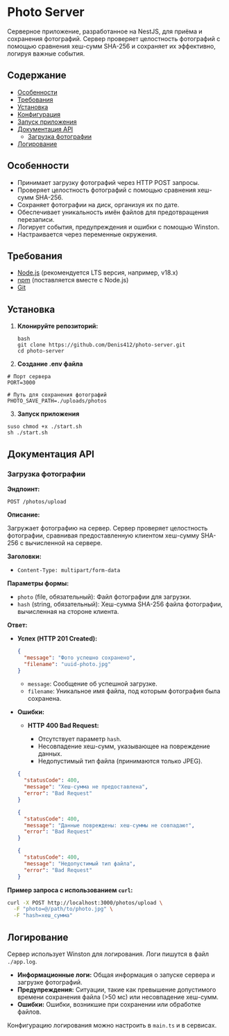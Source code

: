 # Photo Server

Серверное приложение, разработанное на NestJS, для приёма и сохранения фотографий. Сервер проверяет целостность фотографий с помощью сравнения хеш-сумм SHA-256 и сохраняет их эффективно, логируя важные события.

## Содержание

- [Особенности](#особенности)
- [Требования](#требования)
- [Установка](#установка)
- [Конфигурация](#конфигурация)
- [Запуск приложения](#запуск-приложения)
- [Документация API](#документация-api)
  - [Загрузка фотографии](#загрузка-фотографии)
- [Логирование](#логирование)

## Особенности

- Принимает загрузку фотографий через HTTP POST запросы.
- Проверяет целостность фотографий с помощью сравнения хеш-сумм SHA-256.
- Сохраняет фотографии на диск, организуя их по дате.
- Обеспечивает уникальность имён файлов для предотвращения перезаписи.
- Логирует события, предупреждения и ошибки с помощью Winston.
- Настраивается через переменные окружения.

## Требования

- [Node.js](https://nodejs.org/) (рекомендуется LTS версия, например, v18.x)
- [npm](https://www.npmjs.com/) (поставляется вместе с Node.js)
- [Git](https://git-scm.com/)

## Установка

1. **Клонируйте репозиторий:**

   ```
   bash
   git clone https://github.com/Denis412/photo-server.git
   cd photo-server
   ```

2. **Создание .env файла**

```
# Порт сервера
PORT=3000

# Путь для сохранения фотографий
PHOTO_SAVE_PATH=./uploads/photos
```

3. **Запуск приложения**

```
suso chmod +x ./start.sh
sh ./start.sh
```

## Документация API

### Загрузка фотографии

**Эндпоинт:**

```
POST /photos/upload
```

**Описание:**

Загружает фотографию на сервер. Сервер проверяет целостность фотографии, сравнивая предоставленную клиентом хеш-сумму SHA-256 с вычисленной на сервере.

**Заголовки:**

- `Content-Type: multipart/form-data`

**Параметры формы:**

- `photo` (file, обязательный): Файл фотографии для загрузки.
- `hash` (string, обязательный): Хеш-сумма SHA-256 файла фотографии, вычисленная на стороне клиента.

**Ответ:**

- **Успех (HTTP 201 Created):**

  ```json
  {
    "message": "Фото успешно сохранено",
    "filename": "uuid-photo.jpg"
  }
  ```

  - `message`: Сообщение об успешной загрузке.
  - `filename`: Уникальное имя файла, под которым фотография была сохранена.

- **Ошибки:**

  - **HTTP 400 Bad Request:**

    - Отсутствует параметр `hash`.
    - Несовпадение хеш-сумм, указывающее на повреждение данных.
    - Недопустимый тип файла (принимаются только JPEG).

  ```json
  {
    "statusCode": 400,
    "message": "Хеш-сумма не предоставлена",
    "error": "Bad Request"
  }
  ```

  ```json
  {
    "statusCode": 400,
    "message": "Данные повреждены: хеш-суммы не совпадают",
    "error": "Bad Request"
  }
  ```

  ```json
  {
    "statusCode": 400,
    "message": "Недопустимый тип файла",
    "error": "Bad Request"
  }
  ```

**Пример запроса с использованием `curl`:**

```bash
curl -X POST http://localhost:3000/photos/upload \
  -F "photo=@/path/to/photo.jpg" \
  -F "hash=хеш_сумма"
```

## Логирование

Сервер использует Winston для логирования. Логи пишутся в файл `./app.log`.

- **Информационные логи:** Общая информация о запуске сервера и загрузке фотографий.
- **Предупреждения:** Ситуации, такие как превышение допустимого времени сохранения файла (>50 мс) или несовпадение хеш-сумм.
- **Ошибки:** Ошибки, возникшие при сохранении или обработке файлов.

Конфигурацию логирования можно настроить в `main.ts` и в сервисах.

